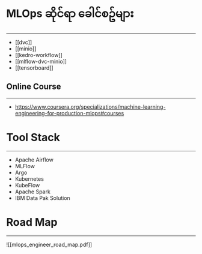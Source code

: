 
# MLOps ဆိုင်ရာ ခေါင်စဥ်များ
---
* [[dvc]]
* [[minio]]
* [[kedro-workflow]]
* [[mlflow-dvc-minio]]
* [[tensorboard]]
## Online Course 
---
- https://www.coursera.org/specializations/machine-learning-engineering-for-production-mlops#courses 

# Tool Stack
---
- Apache Airflow
- MLFlow
- Argo
- Kubernetes
- KubeFlow
- Apache Spark
- IBM Data Pak Solution

# Road Map
---
![[mlops_engineer_road_map.pdf]]